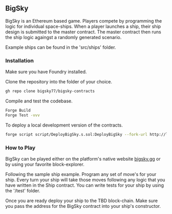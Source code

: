 ## BigSky 

BigSky is an Ethereum based game.  Players compete by programming the logic for individual space-ships.  When a player launches a ship, their ship design is submitted to the master contract.  The master contract then runs the ship logic againgst a randomly generated scenario.  

Example ships can be found in the 'src/ships' folder.

### Installation

Make sure you have Foundry installed.  

Clone the repository into the folder of your choice.  

```sh
gh repo clone bigsky77/bigsky-contracts
```

Compile and test the codebase.

```sh
Forge Build
Forge Test -vvv
```

To deploy a local development version of the contracts.  

```sh
forge script script/DeployBigSky.s.sol:DeployBigSky --fork-url http://localhost:8545  --private-key<YOUR_PRIVATE_KEY> --broadcast
```

### How to Play

BigSky can be played either on the platform's native website [bigsky.gg](bigsky.gg) or by using your favorite block-explorer.

Following the sample ship example.  Program any set of move's for your ship.  Every turn your ship will take those moves following any logic that you have written in the Ship contract.  You can write tests for your ship by using the '/test' folder. 

Once you are ready deploy your ship to the TBD block-chain.  Make sure you pass the address for the BigSky contract into your ship's constructor.






